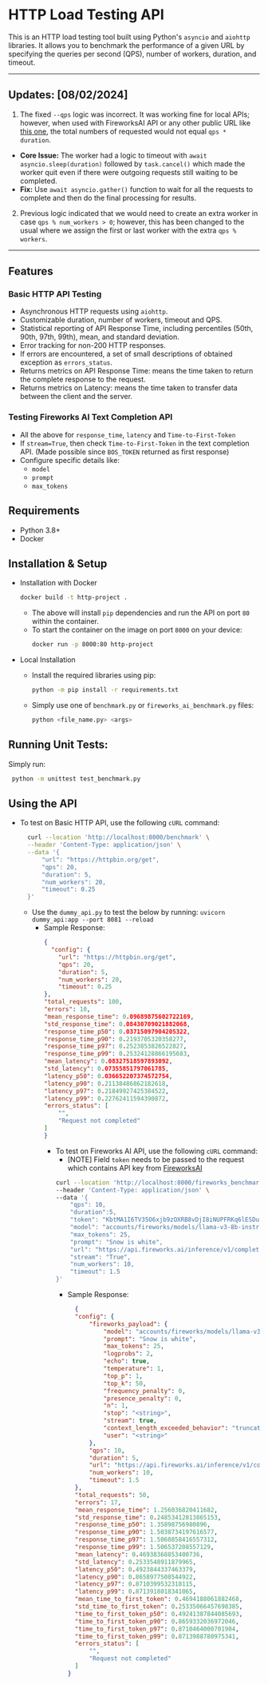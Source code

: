 # HTTP Load Testing API

This is an HTTP load testing tool built using Python's `asyncio` and `aiohttp` libraries. It allows you to benchmark the performance of a given URL by specifying the queries per second (QPS), number of workers, duration, and timeout.

---
## Updates: [08/02/2024]

1. The fixed `--qps` logic was incorrect. It was working fine for local APIs; however, when used with FireworksAI API or any other public URL like [this one](https://httpbin.org/get"), the total numbers of requested would not equal `qps * duration`.
  - **Core Issue:** The worker had a logic to timeout with `await asyncio.sleep(duration)` followed by `task.cancel()` which made the worker quit even if there were outgoing requests still waiting to be completed. 
  - **Fix:** Use `await asyncio.gather()` function to wait for all the requests to complete and then do the final processing for results.
2. Previous logic indicated that we would need to create an extra worker in case `qps % num_workers > 0`; however, this has been changed to the usual where we assign the first or last worker with the extra `qps % workers`.

---

## Features

### Basic HTTP API Testing
- Asynchronous HTTP requests using `aiohttp`.
- Customizable duration, number of workers, timeout and QPS.
- Statistical reporting of API Response Time, including percentiles (50th, 90th, 97th, 99th), mean, and standard deviation.
- Error tracking for non-200 HTTP responses.
- If errors are encountered, a set of small descriptions of obtained exception as `errors_status`.
- Returns metrics on API Response Time: means the time taken to return the complete response to the request.
- Returns metrics on Latency: means the time taken to transfer data between the client and the server.

### Testing Fireworks AI Text Completion API
- All the above for `response_time`, `latency` and `Time-to-First-Token`
- If `stream=True`, then check `Time-to-First-Token` in the text completion API. (Made possible since `BOS_TOKEN` returned as first response)
- Configure specific details like:
  - `model`
  - `prompt`
  - `max_tokens`

## Requirements

- Python 3.8+
- Docker

## Installation & Setup
- Installation with Docker
    ```bash
    docker build -t http-project .
    ``` 
  - The above will install `pip` dependencies and run the API on port `80` within the container.
  - To start the container on the image on port `8000` on your device: 
    ```bash
    docker run -p 8000:80 http-project 
    ```

- Local Installation 
  - Install the required libraries using pip:
    ```bash
    python -m pip install -r requirements.txt
    ```
  - Simply use one of  `benchmark.py` or `fireworks_ai_benchmark.py` files:
    ```bash
    python <file_name.py> <args> 
    ```

## Running Unit Tests:
Simply run:
```bash
 python -m unittest test_benchmark.py 
```

## Using the API

- To test on Basic HTTP API, use the following `cURL` command:
  ```bash
    curl --location 'http://localhost:8000/benchmark' \
    --header 'Content-Type: application/json' \
    --data '{
        "url": "https://httpbin.org/get",
        "qps": 20,
        "duration": 5,
        "num_workers": 20,
        "timeout": 0.25
    }'
  ```
  - Use the `dummy_api.py` to test the below by running: `uvicorn dummy_api:app --port 8081 --reload`
    - Sample Response:
      ```JSON
      {
        "config": {
          "url": "https://httpbin.org/get",
          "qps": 20,
          "duration": 5,
          "num_workers": 20,
          "timeout": 0.25
      },
      "total_requests": 100,
      "errors": 10,
      "mean_response_time": 0.09689875602722169,
      "std_response_time": 0.08430709021882068,
      "response_time_p50": 0.03715097904205322,
      "response_time_p90": 0.2193705320358277,
      "response_time_p97": 0.2523853826522827,
      "response_time_p99": 0.25324128866195683,
      "mean_latency": 0.08327518597893092,
      "std_latency": 0.07355851797061785,
      "latency_p50": 0.036652207374572754,
      "latency_p90": 0.21138486862182618,
      "latency_p97": 0.21849927425384522,
      "latency_p99": 0.22762411594390872,
      "errors_status": [
          "",
          "Request not completed"
      ]
      }
      ```
      - To test on Fireworks AI API, use the following `cURL` command:
          - [NOTE] Field `token` needs to be passed to the request which contains API key from [FireworksAI](https://fireworks.ai/api-keys)
          ```bash
          curl --location 'http://localhost:8000/fireworks_benchmark' \
          --header 'Content-Type: application/json' \
          --data '{
              "qps": 10,
              "duration":5,
              "token": "KbtMA1I6TV35O6xjb9zOXRB8vDjI8iNUPFRKq6lESDuOTWJN",
              "model": "accounts/fireworks/models/llama-v3-8b-instruct-hf",
              "max_tokens": 25,
              "prompt": "Snow is white",
              "url": "https://api.fireworks.ai/inference/v1/completions",
              "stream": "True",
              "num_workers": 10,
              "timeout": 1.5
          }'
          ```
          - Sample Response:
            ```JSON
              {
              "config": {
                  "fireworks_payload": {
                      "model": "accounts/fireworks/models/llama-v3-8b-instruct-hf",
                      "prompt": "Snow is white",
                      "max_tokens": 25,
                      "logprobs": 2,
                      "echo": true,
                      "temperature": 1,
                      "top_p": 1,
                      "top_k": 50,
                      "frequency_penalty": 0,
                      "presence_penalty": 0,
                      "n": 1,
                      "stop": "<string>",
                      "stream": true,
                      "context_length_exceeded_behavior": "truncate",
                      "user": "<string>"
                  },
                  "qps": 10,
                  "duration": 5,
                  "url": "https://api.fireworks.ai/inference/v1/completions",
                  "num_workers": 10,
                  "timeout": 1.5
              },
              "total_requests": 50,
              "errors": 17,
              "mean_response_time": 1.256036820411682,
              "std_response_time": 0.24853412813865153,
              "response_time_p50": 1.35898756980896,
              "response_time_p90": 1.5038734197616577,
              "response_time_p97": 1.5060858416557312,
              "response_time_p99": 1.506537208557129,
              "mean_latency": 0.46938368853400736,
              "std_latency": 0.2533548911879965,
              "latency_p50": 0.4923844337463379,
              "latency_p90": 0.8658977508544922,
              "latency_p97": 0.8710399532318115,
              "latency_p99": 0.8713918018341065,
              "mean_time_to_first_token": 0.4694188061882468,
              "std_time_to_first_token": 0.25335066457698385,
              "time_to_first_token_p50": 0.49241387844085693,
              "time_to_first_token_p90": 0.8659332036972046,
              "time_to_first_token_p97": 0.8710464000701904,
              "time_to_first_token_p99": 0.8713988780975341,
              "errors_status": [
                  "",
                  "Request not completed"
              ]
            }
          ```
      
